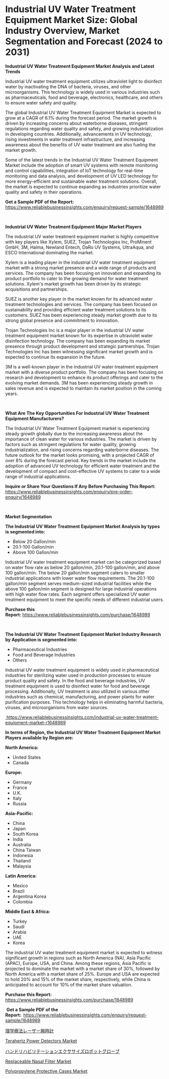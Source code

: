 <p><h1>Industrial UV Water Treatment Equipment Market Size: Global Industry Overview, Market Segmentation and Forecast (2024 to 2031)</h1></p><p><strong>Industrial UV Water Treatment Equipment Market Analysis and Latest Trends</strong></p>
<p><p>Industrial UV water treatment equipment utilizes ultraviolet light to disinfect water by inactivating the DNA of bacteria, viruses, and other microorganisms. This technology is widely used in various industries such as pharmaceuticals, food and beverage, electronics, healthcare, and others to ensure water safety and quality.</p><p>The global Industrial UV Water Treatment Equipment Market is expected to grow at a CAGR of 6.1% during the forecast period. The market growth is driven by increasing concerns about waterborne diseases, stringent regulations regarding water quality and safety, and growing industrialization in developing countries. Additionally, advancements in UV technology, rising investments in water treatment infrastructure, and increasing awareness about the benefits of UV water treatment are also fueling the market growth.</p><p>Some of the latest trends in the Industrial UV Water Treatment Equipment Market include the adoption of smart UV systems with remote monitoring and control capabilities, integration of IoT technology for real-time monitoring and data analysis, and development of UV LED technology for more energy-efficient and sustainable water treatment solutions. Overall, the market is expected to continue expanding as industries prioritize water quality and safety in their operations.</p></p>
<p><strong>Get a Sample PDF of the Report:&nbsp;</strong> <a href="https://www.reliablebusinessinsights.com/enquiry/request-sample/1648989">https://www.reliablebusinessinsights.com/enquiry/request-sample/1648989</a></p>
<p>&nbsp;</p>
<p><strong>Industrial UV Water Treatment Equipment Major Market Players</strong></p>
<p><p>The industrial UV water treatment equipment market is highly competitive with key players like Xylem, SUEZ, Trojan Technologies Inc, ProMinent GmbH, 3M, Halma, Newland Entech, DaRo UV Systems, UltraAqua, and ESCO International dominating the market.</p><p>Xylem is a leading player in the industrial UV water treatment equipment market with a strong market presence and a wide range of products and services. The company has been focusing on innovation and expanding its product portfolio to cater to the growing demand for water treatment solutions. Xylem's market growth has been driven by its strategic acquisitions and partnerships.</p><p>SUEZ is another key player in the market known for its advanced water treatment technologies and services. The company has been focused on sustainability and providing efficient water treatment solutions to its customers. SUEZ has been experiencing steady market growth due to its strong global presence and commitment to innovation.</p><p>Trojan Technologies Inc is a major player in the industrial UV water treatment equipment market known for its expertise in ultraviolet water disinfection technology. The company has been expanding its market presence through product development and strategic partnerships. Trojan Technologies Inc has been witnessing significant market growth and is expected to continue its expansion in the future.</p><p>3M is a well-known player in the industrial UV water treatment equipment market with a diverse product portfolio. The company has been focusing on research and development to enhance its product offerings and cater to the evolving market demands. 3M has been experiencing steady growth in sales revenue and is expected to maintain its market position in the coming years.</p></p>
<p>&nbsp;</p>
<p><strong>What Are The Key Opportunities For Industrial UV Water Treatment Equipment Manufacturers?</strong></p>
<p><p>The Industrial UV Water Treatment Equipment market is experiencing steady growth globally due to the increasing awareness about the importance of clean water for various industries. The market is driven by factors such as stringent regulations for water quality, growing industrialization, and rising concerns regarding waterborne diseases. The future outlook for the market looks promising, with a projected CAGR of over 8% during the forecast period. Key trends in the market include the adoption of advanced UV technology for efficient water treatment and the development of compact and cost-effective UV systems to cater to a wide range of industrial applications.</p></p>
<p><strong>Inquire or Share Your Questions If Any Before Purchasing This Report:</strong> <a href="https://www.reliablebusinessinsights.com/enquiry/pre-order-enquiry/1648989">https://www.reliablebusinessinsights.com/enquiry/pre-order-enquiry/1648989</a></p>
<p>&nbsp;</p>
<p><strong>Market Segmentation</strong></p>
<p><strong>The Industrial UV Water Treatment Equipment Market Analysis by types is segmented into:</strong></p>
<p><ul><li>Below 20 Gallon/min</li><li>20.1-100 Gallon/min</li><li>Above 100 Gallon/min</li></ul></p>
<p><p>Industrial UV water treatment equipment market can be categorized based on water flow rate as below 20 gallon/min, 20.1-100 gallon/min, and above 100 gallon/min. The below 20 gallon/min segment caters to smaller industrial applications with lower water flow requirements. The 20.1-100 gallon/min segment serves medium-sized industrial facilities while the above 100 gallon/min segment is designed for large industrial operations with high water flow rates. Each segment offers specialized UV water treatment equipment to meet the specific needs of different industrial users.</p></p>
<p><strong>Purchase this Report:&nbsp;</strong><a href="https://www.reliablebusinessinsights.com/purchase/1648989">https://www.reliablebusinessinsights.com/purchase/1648989</a></p>
<p>&nbsp;</p>
<p><strong>The Industrial UV Water Treatment Equipment Market Industry Research by Application is segmented into:</strong></p>
<p><ul><li>Pharmaceutical Industries</li><li>Food and Beverage Industries</li><li>Others</li></ul></p>
<p><p>Industrial UV water treatment equipment is widely used in pharmaceutical industries for sterilizing water used in production processes to ensure product quality and safety. In the food and beverage industries, UV treatment equipment is used to disinfect water for food and beverage processing. Additionally, UV treatment is also utilized in various other industries such as chemical, manufacturing, and power plants for water purification purposes. This technology helps in eliminating harmful bacteria, viruses, and microorganisms from water sources.</p></p>
<p><a href="https://www.reliablebusinessinsights.com/industrial-uv-water-treatment-equipment-market-r1648989">&nbsp;https://www.reliablebusinessinsights.com/industrial-uv-water-treatment-equipment-market-r1648989</a></p>
<p><strong>In terms of Region, the Industrial UV Water Treatment Equipment Market Players available by Region are:</strong></p>
<p>
    <p> <strong> North America: </strong>
        <ul>
            <li>United States</li>
            <li>Canada</li>
        </ul>
        </p> 
    <p> <strong> Europe: </strong>
        <ul>
            <li>Germany</li>
            <li>France</li>
            <li>U.K.</li>
            <li>Italy</li>
            <li>Russia</li>
        </ul>
        </p> 
    <p> <strong> Asia-Pacific: </strong>
        <ul>
            <li>China</li>
            <li>Japan</li>
            <li>South Korea</li>
            <li>India</li>
            <li>Australia</li>
            <li>China Taiwan</li>
            <li>Indonesia</li>
            <li>Thailand</li>
            <li>Malaysia</li>
        </ul>
        </p> 
    <p> <strong> Latin America: </strong>
        <ul>
            <li>Mexico</li>
            <li>Brazil</li>
            <li>Argentina Korea</li>
            <li>Colombia</li>
        </ul>
        </p> 
    <p> <strong> Middle East & Africa: </strong>
        <ul>
            <li>Turkey</li>
            <li>Saudi</li>
            <li>Arabia</li>
            <li>UAE</li>
            <li>Korea</li>
        </ul>
    </p>
    </p>
<p><p>The industrial UV water treatment equipment market is expected to witness significant growth in regions such as North America (NA), Asia Pacific (APAC), Europe, USA, and China. Among these regions, Asia Pacific is projected to dominate the market with a market share of 30%, followed by North America with a market share of 25%. Europe and USA are expected to hold 20% and 15% of the market share, respectively, while China is anticipated to account for 10% of the market share valuation.</p></p>
<p><strong>Purchase this Report: </strong><a href="https://www.reliablebusinessinsights.com/purchase/1648989">https://www.reliablebusinessinsights.com/purchase/1648989</a></p>
<p>&nbsp;<strong>Get a Sample PDF of the Report:&nbsp;&nbsp;</strong><a href="https://www.reliablebusinessinsights.com/enquiry/request-sample/1648989">https://www.reliablebusinessinsights.com/enquiry/request-sample/1648989</a></p>
<p><strong></strong></p>
<p><p><a href="https://github.com/ReganWisoky2023/Market-Research-Report-List-2/blob/main/1425834108972.md">理学療法レーザー腕時計</a></p><p><a href="https://issuu.com/reportprime-2/docs/terahertz-power-detectors-market-size-2030.pptx">Terahertz Power Detectors Market</a></p><p><a href="https://github.com/cbigkbh02719/Market-Research-Report-List-2/blob/main/9202560108971.md">ハンドリハビリテーションエクササイズロボットグローブ</a></p><p><a href="https://github.com/beatblasta/Market-Research-Report-List-3/blob/main/replaceable-nasal-filter-market.md">Replaceable Nasal Filter Market</a></p><p><a href="https://github.com/angelajermaine/Market-Research-Report-List-3/blob/main/polypropylene-protective-cases-market.md">Polypropylene Protective Cases Market</a></p></p>